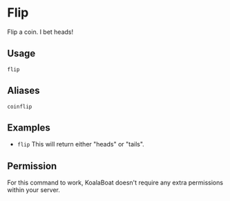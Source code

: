 # Flip
Flip a coin. I bet heads!

## Usage
`flip`

## Aliases
`coinflip`

## Examples
- `flip` This will return either "heads" or "tails".

## Permission
For this command to work, KoalaBoat doesn't require any extra permissions within your server.